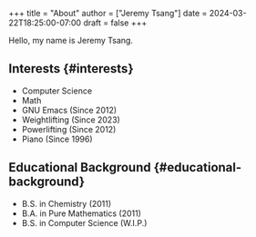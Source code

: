 +++
title = "About"
author = ["Jeremy Tsang"]
date = 2024-03-22T18:25:00-07:00
draft = false
+++

Hello, my name is Jeremy Tsang.


## Interests {#interests}

-   Computer Science
-   Math
-   GNU Emacs (Since 2012)
-   Weightlifting (Since 2023)
-   Powerlifting (Since 2012)
-   Piano (Since 1996)


## Educational Background {#educational-background}

-   B.S. in Chemistry (2011)
-   B.A. in Pure Mathematics (2011)
-   B.S. in Computer Science (W.I.P.)


